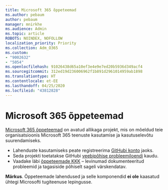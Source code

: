 ```yaml
---
title: Microsoft 365 õppeteemad
ms.author: pebaum
author: pebaum
manager: mnirkhe
ms.audience: Admin
ms.topic: article
ROBOTS: NOINDEX, NOFOLLOW
localization_priority: Priority
ms.collection: Adm_O365
ms.custom:
- "9002632"
- "5054"
ms.openlocfilehash: 91026438d65a10ef3e4e9e7ed20b5936d349acf4
ms.sourcegitcommit: 312ed19d236006962f1b891d2961014959ab1898
ms.translationtype: HT
ms.contentlocale: et-EE
ms.lasthandoff: 04/25/2020
ms.locfileid: "43812828"
---
```

# <a name="microsoft-365-learning-pathways"></a>Microsoft 365 õppeteemad

[Microsoft 365 õppeteemad](https://docs.microsoft.com/office365/customlearning/) on avatud allikaga projekt, mis on mõeldud teie organisatsioonis Microsoft 365 teenuste kasutamise ja kasutuselevõtu suurendamiseks.

- Lahenduste kasutamiseks peate registreerima [GitHubi konto](http://aka.ms/joingithub) jaoks.
- Seda projekti toetatakse GitHubi [veebipõhise probleemiloendi](https://aka.ms/CustomLearningHelp) kaudu.
- Vaadake läbi [õppeteemade KKK](https://docs.microsoft.com/office365/customlearning/faq) – levinumad dokumenteeritud probleemid ja tagasiside põhiselt sageli värskendatav.

**Märkus**. Õppeteemade lahendused ja selle komponendid **ei ole** kaasatud ühtegi Microsofti tugiteenuse lepingusse.

